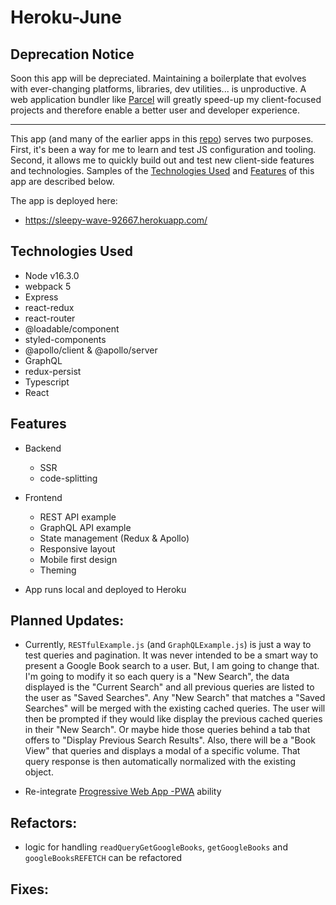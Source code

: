 # Heroku-June

## Deprecation Notice

Soon this app will be depreciated. Maintaining a boilerplate that evolves with ever-changing platforms, libraries, dev utilities... is unproductive. A web application bundler like [Parcel](https://github.com/parcel-bundler/parcel) will greatly speed-up my client-focused projects and therefore enable a better user and developer experience.

----

This app (and many of the earlier apps in this [repo](https://github.com/alexsmith716)) serves two purposes. First, it's been a way for me to learn and test JS configuration and tooling. Second, it allows me to quickly build out and test new client-side features and technologies. Samples of the [Technologies Used](#technologies-used) and [Features](#features) of this app are described below.

The app is deployed here:

* https://sleepy-wave-92667.herokuapp.com/

## Technologies Used
- Node v16.3.0
- webpack 5
- Express
- react-redux
- react-router
- @loadable/component
- styled-components
- @apollo/client & @apollo/server
- GraphQL
- redux-persist
- Typescript
- React

## Features
- Backend
  - SSR
  - code-splitting

- Frontend
  - REST API example
  - GraphQL API example
  - State management (Redux & Apollo)
  - Responsive layout
  - Mobile first design
  - Theming

- App runs local and deployed to Heroku

## Planned Updates:

* Currently, `RESTfulExample.js` (and `GraphQLExample.js`) is just a way to test queries and pagination. It was never intended to be a smart way to present a Google Book search to a user. But, I am going to change that. I'm going to modify it so each query is a "New Search", the data displayed is the "Current Search" and all previous queries are listed to the user as "Saved Searches". Any "New Search" that matches a "Saved Searches" will be merged with the existing cached queries. The user will then be prompted if they would like display the previous cached queries in their "New Search". Or maybe hide those queries behind a tab that offers to "Display Previous Search Results". Also, there will be a "Book View" that queries and displays a modal of a specific volume. That query response is then automatically normalized with the existing object.

* Re-integrate [Progressive Web App -PWA](https://github.com/GoogleChrome/workbox) ability

## Refactors:

* logic for handling `readQueryGetGoogleBooks`, `getGoogleBooks` and `googleBooksREFETCH` can be refactored

## Fixes:
